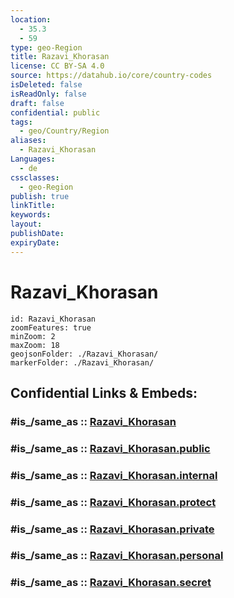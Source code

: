 ```yaml
---
location:
  - 35.3
  - 59
type: geo-Region
title: Razavi_Khorasan
license: CC BY-SA 4.0
source: https://datahub.io/core/country-codes
isDeleted: false
isReadOnly: false
draft: false
confidential: public
tags:
  - geo/Country/Region
aliases:
  - Razavi_Khorasan
Languages:
  - de
cssclasses:
  - geo-Region
publish: true
linkTitle:
keywords:
layout:
publishDate:
expiryDate:
---
```


# Razavi_Khorasan

```leaflet
id: Razavi_Khorasan
zoomFeatures: true 
minZoom: 2 
maxZoom: 18
geojsonFolder: ./Razavi_Khorasan/
markerFolder: ./Razavi_Khorasan/
```


## Confidential Links & Embeds: 

### #is_/same_as :: [Razavi_Khorasan](/_Standards/Earth/Continent/Asia/Asia~West/Iran/provinces~Iran/Razavi_Khorasan.md) 

### #is_/same_as :: [Razavi_Khorasan.public](/_public/Earth/Continent/Asia/Asia~West/Iran/provinces~Iran/Razavi_Khorasan.public.md) 

### #is_/same_as :: [Razavi_Khorasan.internal](/_internal/Earth/Continent/Asia/Asia~West/Iran/provinces~Iran/Razavi_Khorasan.internal.md) 

### #is_/same_as :: [Razavi_Khorasan.protect](/_protect/Earth/Continent/Asia/Asia~West/Iran/provinces~Iran/Razavi_Khorasan.protect.md) 

### #is_/same_as :: [Razavi_Khorasan.private](/_private/Earth/Continent/Asia/Asia~West/Iran/provinces~Iran/Razavi_Khorasan.private.md) 

### #is_/same_as :: [Razavi_Khorasan.personal](/_personal/Earth/Continent/Asia/Asia~West/Iran/provinces~Iran/Razavi_Khorasan.personal.md) 

### #is_/same_as :: [Razavi_Khorasan.secret](/_secret/Earth/Continent/Asia/Asia~West/Iran/provinces~Iran/Razavi_Khorasan.secret.md)

